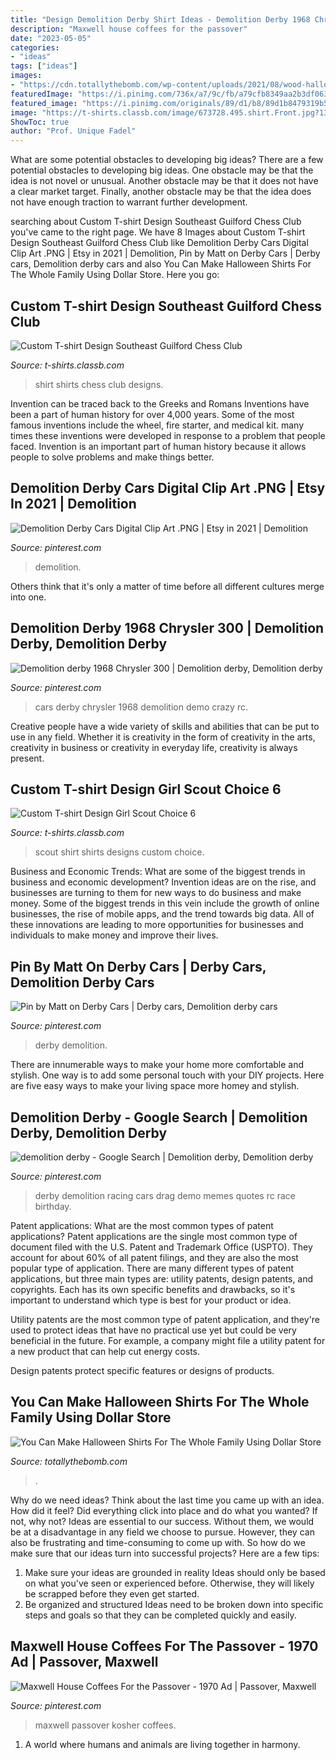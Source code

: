 ```yaml
---
title: "Design Demolition Derby Shirt Ideas - Demolition Derby 1968 Chrysler 300"
description: "Maxwell house coffees for the passover"
date: "2023-05-05"
categories:
- "ideas"
tags: ["ideas"]
images:
- "https://cdn.totallythebomb.com/wp-content/uploads/2021/08/wood-halloween-cutouts.jpeg"
featuredImage: "https://i.pinimg.com/736x/a7/9c/fb/a79cfb8349aa2b3df0634a23182d89a8.jpg"
featured_image: "https://i.pinimg.com/originals/89/d1/b8/89d1b8479319b536798625f1cc72d7c1.jpg"
image: "https://t-shirts.classb.com/image/673728.495.shirt.Front.jpg?1349632880"
ShowToc: true
author: "Prof. Unique Fadel"
---
```



What are some potential obstacles to developing big ideas?
There are a few potential obstacles to developing big ideas. One obstacle may be that the idea is not novel or unusual. Another obstacle may be that it does not have a clear market target. Finally, another obstacle may be that the idea does not have enough traction to warrant further development.

	

		
searching about Custom T-shirt Design Southeast Guilford Chess Club you've came to the right page. We have 8 Images about Custom T-shirt Design Southeast Guilford Chess Club like Demolition Derby Cars Digital Clip Art .PNG | Etsy in 2021 | Demolition, Pin by Matt on Derby Cars | Derby cars, Demolition derby cars and also You Can Make Halloween Shirts For The Whole Family Using Dollar Store. Here you go:
		
    
## Custom T-shirt Design Southeast Guilford Chess Club

<img loading=lazy src="https://t-shirts.classb.com/image/154404.495.shirt.Front.jpg?1258946244" onerror="this.onerror=null;this.src='https://tse3.mm.bing.net/th?id=OIP.mVllixtxoiELXhn3-rojvQHaG3&amp;pid=15.1';" alt="Custom T-shirt Design Southeast Guilford Chess Club">

_Source: t-shirts.classb.com_

>shirt shirts chess club designs. 

	

Invention can be traced back to the Greeks and Romans
Inventions have been a part of human history for over 4,000 years. Some of the most famous inventions include the wheel, fire starter, and medical kit. many times these inventions were developed in response to a problem that people faced. Invention is an important part of human history because it allows people to solve problems and make things better.

    
## Demolition Derby Cars Digital Clip Art .PNG | Etsy In 2021 | Demolition

<img loading=lazy src="https://i.pinimg.com/736x/a7/9c/fb/a79cfb8349aa2b3df0634a23182d89a8.jpg" onerror="this.onerror=null;this.src='https://tse1.mm.bing.net/th?id=OIP.0VHi8V8OhMBCBk5t1v5sdwHaHa&amp;pid=15.1';" alt="Demolition Derby Cars Digital Clip Art .PNG | Etsy in 2021 | Demolition">

_Source: pinterest.com_

>demolition. 

	

Others think that it's only a matter of time before all different cultures merge into one.

    
## Demolition Derby 1968 Chrysler 300 | Demolition Derby, Demolition Derby

<img loading=lazy src="https://i.pinimg.com/originals/d6/1b/d3/d61bd340265bc8d16c75a34acd2ea8fb.jpg" onerror="this.onerror=null;this.src='https://tse2.mm.bing.net/th?id=OIP.OFvIkcnh4tMeOBvfH_o45wHaEN&amp;pid=15.1';" alt="Demolition derby 1968 Chrysler 300 | Demolition derby, Demolition derby">

_Source: pinterest.com_

>cars derby chrysler 1968 demolition demo crazy rc. 

	

Creative people have a wide variety of skills and abilities that can be put to use in any field. Whether it is creativity in the form of creativity in the arts, creativity in business or creativity in everyday life, creativity is always present.

    
## Custom T-shirt Design Girl Scout Choice 6

<img loading=lazy src="https://t-shirts.classb.com/image/673728.495.shirt.Front.jpg?1349632880" onerror="this.onerror=null;this.src='https://tse1.mm.bing.net/th?id=OIP.-0pUFKWgg56mLCU2Yn14PgHaG3&amp;pid=15.1';" alt="Custom T-shirt Design Girl Scout Choice 6">

_Source: t-shirts.classb.com_

>scout shirt shirts designs custom choice. 

	

Business and Economic Trends: What are some of the biggest trends in business and economic development?
Invention ideas are on the rise, and businesses are turning to them for new ways to do business and make money. Some of the biggest trends in this vein include the growth of online businesses, the rise of mobile apps, and the trend towards big data. All of these innovations are leading to more opportunities for businesses and individuals to make money and improve their lives.

    
## Pin By Matt On Derby Cars | Derby Cars, Demolition Derby Cars

<img loading=lazy src="https://i.pinimg.com/originals/89/d1/b8/89d1b8479319b536798625f1cc72d7c1.jpg" onerror="this.onerror=null;this.src='https://tse2.mm.bing.net/th?id=OIP.Vjxd18r5q5vTl8O9Wk-pkAHaFj&amp;pid=15.1';" alt="Pin by Matt on Derby Cars | Derby cars, Demolition derby cars">

_Source: pinterest.com_

>derby demolition. 

	

There are innumerable ways to make your home more comfortable and stylish. One way is to add some personal touch with your DIY projects. Here are five easy ways to make your living space more homey and stylish.

    
## Demolition Derby - Google Search | Demolition Derby, Demolition Derby

<img loading=lazy src="https://i.pinimg.com/originals/75/f4/95/75f495a2ac89b3327f2a93afa9a56f0a.png" onerror="this.onerror=null;this.src='https://tse4.mm.bing.net/th?id=OIP.RkxDSLt88z3_qpzFUwupwQAAAA&amp;pid=15.1';" alt="demolition derby - Google Search | Demolition derby, Demolition derby">

_Source: pinterest.com_

>derby demolition racing cars drag demo memes quotes rc race birthday. 

	

Patent applications: What are the most common types of patent applications?
Patent applications are the single most common type of document filed with the U.S. Patent and Trademark Office (USPTO). They account for about 60% of all patent filings, and they are also the most popular type of application.
There are many different types of patent applications, but three main types are: utility patents, design patents, and copyrights. Each has its own specific benefits and drawbacks, so it's important to understand which type is best for your product or idea.

 Utility patents are the most common type of patent application, and they're used to protect ideas that have no practical use yet but could be very beneficial in the future. For example, a company might file a utility patent for a new product that can help cut energy costs.

Design patents protect specific features or designs of products.

    
## You Can Make Halloween Shirts For The Whole Family Using Dollar Store

<img loading=lazy src="https://cdn.totallythebomb.com/wp-content/uploads/2021/08/wood-halloween-cutouts.jpeg" onerror="this.onerror=null;this.src='https://tse2.mm.bing.net/th?id=OIP.YPsqLpCxOLlHM96vLoC9xQAAAA&amp;pid=15.1';" alt="You Can Make Halloween Shirts For The Whole Family Using Dollar Store">

_Source: totallythebomb.com_

>. 

	

Why do we need ideas?
Think about the last time you came up with an idea. How did it feel? Did everything click into place and do what you wanted? If not, why not?
Ideas are essential to our success. Without them, we would be at a disadvantage in any field we choose to pursue. However, they can also be frustrating and time-consuming to come up with. So how do we make sure that our ideas turn into successful projects? Here are a few tips: 

1) Make sure your ideas are grounded in reality 
Ideas should only be based on what you've seen or experienced before. Otherwise, they will likely be scrapped before they even get started. 
2) Be organized and structured 
Ideas need to be broken down into specific steps and goals so that they can be completed quickly and easily.

    
## Maxwell House Coffees For The Passover - 1970 Ad | Passover, Maxwell

<img loading=lazy src="https://i.pinimg.com/originals/ae/f3/c6/aef3c643f99e040a11d18670452364d2.png" onerror="this.onerror=null;this.src='https://tse4.mm.bing.net/th?id=OIP.6tmXrgxRtqqRIccwAPFswAAAAA&amp;pid=15.1';" alt="Maxwell House Coffees For the Passover - 1970 Ad | Passover, Maxwell">

_Source: pinterest.com_

>maxwell passover kosher coffees. 

	

1. A world where humans and animals are living together in harmony. 

